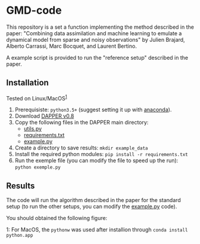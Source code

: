 # GMD-code
This repository is a set a function implementing the method described in the paper: 
"Combining data assimilation and machine learning to emulate a dynamical model from sparse and noisy observations"
by Julien Brajard, Alberto Carrassi, Marc Bocquet, and Laurent Bertino.

A example script is provided to run the "reference setup" described in the paper.

## Installation

Tested on Linux/MacOS<sup>[1](#myfootnote1)</sup>
1. Prerequisiste: `python3.5+` (suggest setting it up with
[anaconda](https://www.anaconda.com/download)).
2. Download [DAPPER v0.8](https://github.com/nansencenter/DAPPER/releases/tag/v0.8) 
3. Copy the following files in the DAPPER main directory:
   - [utils.py](utils.py)
   - [requirements.txt](requirements.txt)
   - [example.py](example.txt)
4. Create a directory to save results: `mkdir example_data`
5. Install the required python modules: `pip install -r requirements.txt`
6. Run the exemple file (you can modify the file to speed up the run): `python exemple.py`

## Results

The code will run the algorithm described in the paper for the standard setup 
(to run the other setups, you can modify the [example.py](example.py) code).

You should obtained the following figure:

<a name="myfootnote1">1</a>: For MacOS, the `pythonw` was used after installion through `conda install python.app`

